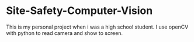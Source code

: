 # Site-Safety-Computer-Vision
This is my personal project when i was a high school student. I use openCV with python to read camera and show to screen.
